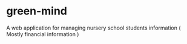 # green-mind
A web application for managing nursery school students information ( Mostly financial information )

